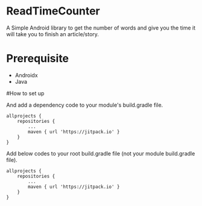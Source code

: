 # ReadTimeCounter
A Simple Android library to get the number of words and give you the time it will take you to finish an article/story.

# Prerequisite
<ul>
    <li>Androidx</li>
    <li>Java</li>
</ul>

#How to set up

And add a dependency code to your module's build.gradle file. <br />

    allprojects {
		repositories {
			...
			maven { url 'https://jitpack.io' }
		}
	}

Add below codes to your root build.gradle file (not your module build.gradle file). <br />

    allprojects {
		repositories {
			...
			maven { url 'https://jitpack.io' }
		}
	}